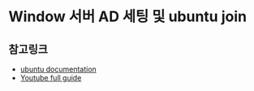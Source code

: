 # Window 서버 AD 세팅 및 ubuntu join

## 참고링크

* [ubuntu documentation](https://help.ubuntu.com/community/22.xx/Active_Directory)
* [Youtube full guide](https://www.youtube.com/watch?v=iX5q4mIxgxA)
